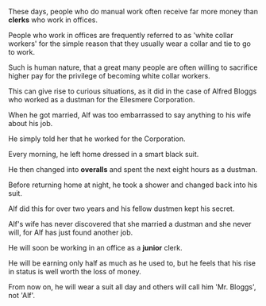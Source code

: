 These days, people who do manual work often receive far more money than **clerks** who work in offices. 

People who work in offices are frequently referred to as 'white collar workers' for the simple reason that they usually wear a collar and tie to go to work. 

Such is human nature, that a great many people are often willing to sacrifice higher pay for the privilege of becoming white collar workers. 

This can give rise to curious situations, as it did in the case of Alfred Bloggs who worked as a dustman for the Ellesmere Corporation.





When he got married, Alf was too embarrassed to say anything to his wife about his job.

He simply told her that he worked for the Corporation. 

Every morning, he left home dressed in a smart black suit. 

He then changed into **overalls** and spent the next eight hours as a dustman. 

Before returning home at night, he took a shower and changed back into his suit.  

Alf did this for over two years and his fellow dustmen kept his secret. 

Alf's wife has never discovered that she married a dustman and she never will, for Alf has just found another job. 

He will soon be working in an office as a **junior** clerk. 

He will be earning only half as much as he used to, but he feels that his rise in status is well worth the loss of money. 

From now on, he will wear a suit all day and others will call him 'Mr. Bloggs', not 'Alf'.

